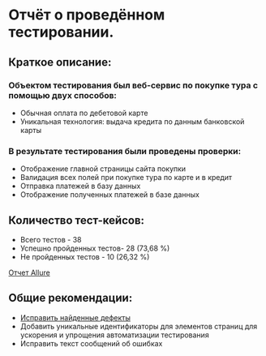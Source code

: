 # Отчёт о проведённом тестировании. 

## Краткое описание:
### Объектом тестирования был веб-сервис по покупке тура с помощью двух способов:
+ Обычная оплата по дебетовой карте
+ Уникальная технология: выдача кредита по данным банковской карты
### В результате тестирования были проведены проверки:
+ Отображение главной страницы сайта покупки
+ Валидация всех полей при покупке тура по карте и в кредит
+ Отправка платежей в базу данных
+ Отображение полученных платежей в базе данных

## Количество тест-кейсов:
+ Всего тестов - 38
+ Успешно пройденных тестов- 28 (73,68 %)
+ Не пройденных тестов - 10 (26,32 %)

[Отчет Allure](https://sidenov.github.io/WebTour/AllureReport/)

## Общие рекомендации:
+ [Исправить найденные дефекты](https://github.com/Sidenov/WebTour/issues)
+ Добавить уникальные идентификаторы для элементов страниц для ускорения и упрощения автоматизации тестирования
+ Исправить текст сообщений об ошибках